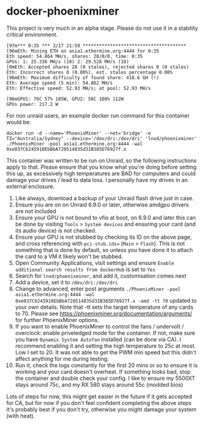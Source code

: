 # docker-phoenixminer
 
This project is very much in an alpha stage. Please do not use it in a stability critical environment.

```
[97m*** 0:35 *** 3/17 21:59 **************************************
[96mEth: Mining ETH on asia1.ethermine.org:4444 for 0:35
Eth speed: 54.864 MH/s, shares: 28/0/0, time: 0:35
GPUs: 1: 25.336 MH/s (10) 2: 29.528 MH/s (18)
[0mEth: Accepted shares 28 (0 stales), rejected shares 0 (0 stales)
Eth: Incorrect shares 0 (0.00%), est. stales percentage 0.00%
[96mEth: Maximum difficulty of found share: 418.6 GH (!)
Eth: Average speed (5 min): 54.862 MH/s
Eth: Effective speed: 52.93 MH/s; at pool: 52.93 MH/s

[96mGPU1: 76C 57% 105W, GPU2: 56C 100% 112W
GPUs power: 217.2 W
```

For non unraid users, an example docker run command for this container would be:
```
docker run -d --name='PhoenixMiner' --net='bridge' -e TZ="Australia/Sydney" --device='/dev/dri:/dev/dri' 'lnxd/phoenixminer' ./PhoenixMiner -pool asia1.ethermine.org:4444 -wal 0xe037C6245910EbBbA720514835d31B385D76927f.x
```

This container was written to be run on Unraid, so the following instructions apply to that. Please ensure that you know what you're doing before setting this up, as excessively high temperatures are BAD for computers and could damage your drives / lead to data loss. I personally have my drives in an external enclosure.

1. Like always, download a backup of your Unraid flash drive just in case. 
2. Ensure you are on on Unraid 6.9.0 or later, otherwise amdgpu drivers are not included
3. Ensure your GPU is not bound to vfio at boot, on 6.9.0 and later this can be done by visiting `Tools` > `System devices` and ensuring your card (and its audio device) is not checked.
4. Ensure your GPU is not stubbed by checking its ID on the above page, and cross referencing with `pci-stub.ids=` (`Main` > `Flash`). This is not something that is done by default, so unless you have done it to attach the card to a VM it likely won't be stubbed.
5. Open Community Applications, visit settings and ensure `Enable additional search results from dockerHub` is set to `Yes`
6. Search for `lnxd/phoenixminer`, and add it, customisation comes next
7. Add a device, set it to `/dev/dri:/dev/dri`
8. Change to advanced, enter post arguments `./PhoenixMiner -pool asia1.ethermine.org:4444 -wal 0xe037C6245910EbBbA720514835d31B385D76927f.x -amd -tt 70` updated to your own details. Note that -tt sets the target temperature of any cards to 70. Please see https://phoenixminer.org/documentation/arguments/ for further PhoenixMiner options. 
9. If you want to enable PhoenixMiner to control the fans / undervolt / overclock: enable priveledged mode for the container. If not, make sure you have `Dynamix System Autofan` installed (can be done via CA). I recommend enabling it and setting the high temperature to 25c at most. Low I set to 20. It was not able to get the PWM min speed but this didn't affect anything for me during testing.
10. Run it, check the logs constantly for the first 20 mins or so to ensure it is working and your card doesn't overheat. If something looks bad, stop the container and double check your config. I like to ensure my 5500XT stays around 75c, and my RX 580 stays around 55c (modded bios)

Lots of steps for now, this might get easier in the future if it gets accepted for CA, but for now if you don't feel confident completing the above steps it's probably best if you don't try, otherwise you might damage your system (with heat).